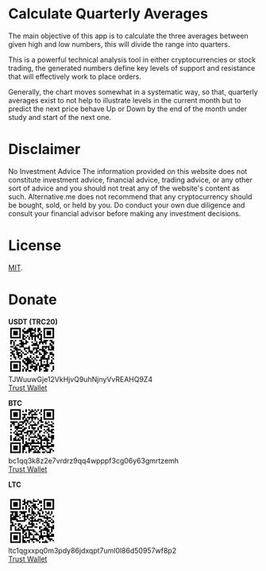 # Calculate Quarterly Averages

The main objective of this app is to calculate the three averages between given high and low numbers, this will divide the range into quarters.

This is a powerful technical analysis tool in either cryptocurrencies or stock trading, the generated numbers define key levels of support and resistance that will effectively work to place orders.

Generally, the chart moves somewhat in a systematic way, so that, quarterly averages exist to not help to illustrate levels in the current month but to predict the next price behave Up or Down by the end of the month under study and start of the next one.

# Disclaimer

No Investment Advice The information provided on this website does not constitute investment advice, financial advice, trading advice, or any other sort of advice and you should not treat any of the website's content as such. Alternative.me does not recommend that any cryptocurrency should be bought, sold, or held by you. Do conduct your own due diligence and consult your financial advisor before making any investment decisions.

# License

[MIT](LICENSE).

# Donate

<strong>USDT (TRC20)</strong><br>
<img style="width: 6rem;" src="public/donate/usdt-trc20-address.jpg" alt="usdt-trc20-address"><br>
<span>TJWuuwGje12VkHjvQ9uhNjnyVvREAHQ9Z4</span><br>
<a href="https://link.trustwallet.com/send?coin=195&address=TJWuuwGje12VkHjvQ9uhNjnyVvREAHQ9Z4&token_id=TR7NHqjeKQxGTCi8q8ZY4pL8otSzgjLj6t">Trust Wallet</a>

<strong class="text-warning">BTC</strong><br>
<img style="width: 6rem;" src="public/donate/btc-address.jpg" alt="btc-address"><br>
<span class="text-warning">bc1qq3k8z2e7vrdrz9qq4wpppf3cg06y63gmrtzemh</span><br>
<a href="https://link.trustwallet.com/send?coin=0&address=bc1qq3k8z2e7vrdrz9qq4wpppf3cg06y63gmrtzemh">Trust Wallet</a>

<strong>LTC</strong><br><br>
<img style="width: 6rem" src="public/donate/ltc-address.jpg" alt="ltc-address"><br>
<span>ltc1qgxxpq0m3pdy86jdxqpt7uml0l86d50957wf8p2</span><br>
<a href="https://link.trustwallet.com/send?coin=2&address=ltc1qgxxpq0m3pdy86jdxqpt7uml0l86d50957wf8p2">Trust Wallet</a>
